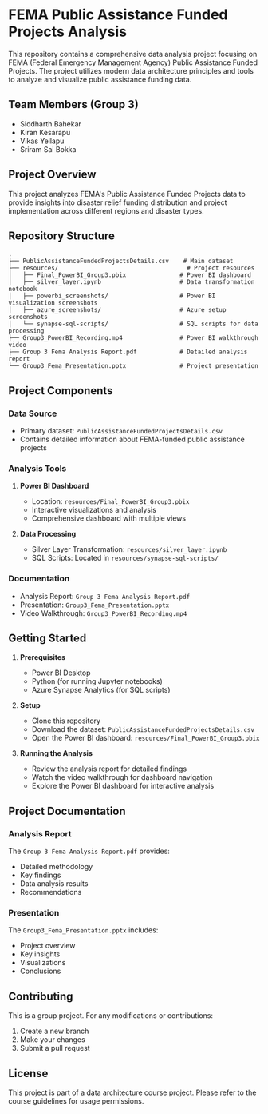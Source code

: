 # FEMA Public Assistance Funded Projects Analysis

This repository contains a comprehensive data analysis project focusing on FEMA (Federal Emergency Management Agency) Public Assistance Funded Projects. The project utilizes modern data architecture principles and tools to analyze and visualize public assistance funding data.

## Team Members (Group 3)

- Siddharth Bahekar
- Kiran Kesarapu
- Vikas Yellapu
- Sriram Sai Bokka

## Project Overview

This project analyzes FEMA's Public Assistance Funded Projects data to provide insights into disaster relief funding distribution and project implementation across different regions and disaster types.

## Repository Structure

```
.
├── PublicAssistanceFundedProjectsDetails.csv    # Main dataset
├── resources/                                    # Project resources
│   ├── Final_PowerBI_Group3.pbix               # Power BI dashboard
│   ├── silver_layer.ipynb                      # Data transformation notebook
│   ├── powerbi_screenshots/                    # Power BI visualization screenshots
│   ├── azure_screenshots/                      # Azure setup screenshots
│   └── synapse-sql-scripts/                    # SQL scripts for data processing
├── Group3_PowerBI_Recording.mp4                # Power BI walkthrough video
├── Group 3 Fema Analysis Report.pdf            # Detailed analysis report
└── Group3_Fema_Presentation.pptx               # Project presentation
```

## Project Components

### Data Source

- Primary dataset: `PublicAssistanceFundedProjectsDetails.csv`
- Contains detailed information about FEMA-funded public assistance projects

### Analysis Tools

1. **Power BI Dashboard**

   - Location: `resources/Final_PowerBI_Group3.pbix`
   - Interactive visualizations and analysis
   - Comprehensive dashboard with multiple views

2. **Data Processing**
   - Silver Layer Transformation: `resources/silver_layer.ipynb`
   - SQL Scripts: Located in `resources/synapse-sql-scripts/`

### Documentation

- Analysis Report: `Group 3 Fema Analysis Report.pdf`
- Presentation: `Group3_Fema_Presentation.pptx`
- Video Walkthrough: `Group3_PowerBI_Recording.mp4`

## Getting Started

1. **Prerequisites**

   - Power BI Desktop
   - Python (for running Jupyter notebooks)
   - Azure Synapse Analytics (for SQL scripts)

2. **Setup**

   - Clone this repository
   - Download the dataset: `PublicAssistanceFundedProjectsDetails.csv`
   - Open the Power BI dashboard: `resources/Final_PowerBI_Group3.pbix`

3. **Running the Analysis**
   - Review the analysis report for detailed findings
   - Watch the video walkthrough for dashboard navigation
   - Explore the Power BI dashboard for interactive analysis

## Project Documentation

### Analysis Report

The `Group 3 Fema Analysis Report.pdf` provides:

- Detailed methodology
- Key findings
- Data analysis results
- Recommendations

### Presentation

The `Group3_Fema_Presentation.pptx` includes:

- Project overview
- Key insights
- Visualizations
- Conclusions

## Contributing

This is a group project. For any modifications or contributions:

1. Create a new branch
2. Make your changes
3. Submit a pull request

## License

This project is part of a data architecture course project. Please refer to the course guidelines for usage permissions.
